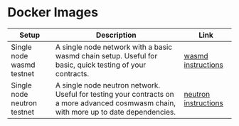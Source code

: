 # Docker Images

| Setup | Description | Link |
|-------|-------------|------|
| Single node wasmd testnet | A single node network with a basic wasmd chain setup. Useful for basic, quick testing of your contracts. | [wasmd instructions](./wasmd/README.md) |
| Single node neutron testnet | A single node neutron network. Useful for testing your contracts on a more advanced cosmwasm chain, with more up to date dependencies. | [neutron instructions](./neutrond/README.md) |